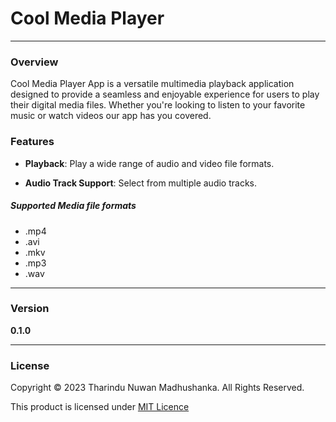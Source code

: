 # Cool Media Player

---
### Overview

Cool Media Player App is a versatile multimedia playback application designed to provide a seamless and enjoyable experience for users to play their digital media files. Whether you're looking to listen to your favorite music or watch videos our app has you covered.

### Features

- **Playback**: Play a wide range of audio and video file formats.

- **Audio Track Support**: Select from multiple audio tracks.

##### Supported Media file formats
* .mp4
* .avi
* .mkv
* .mp3
* .wav

---
### Version

**0.1.0**

---


### License

Copyright &copy; 2023 Tharindu Nuwan Madhushanka. All Rights Reserved.

This product is licensed under [MIT Licence](License.txt "License Document")

